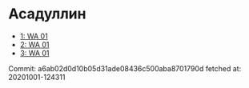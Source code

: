 # Асадуллин
- [1: WA 01](1.md)
- [2: WA 01](2.md)
- [3: WA 01](3.md)

Commit: a6ab02d0d10b05d31ade08436c500aba8701790d
 fetched at: 20201001-124311
